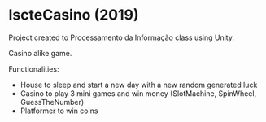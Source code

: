 # IscteCasino (2019)

Project created to Processamento da Informação class using Unity.

Casino alike game.

Functionalities:
* House to sleep and start a new day with a new random generated luck
* Casino to play 3 mini games and win money (SlotMachine, SpinWheel, GuessTheNumber)
* Platformer to win coins

